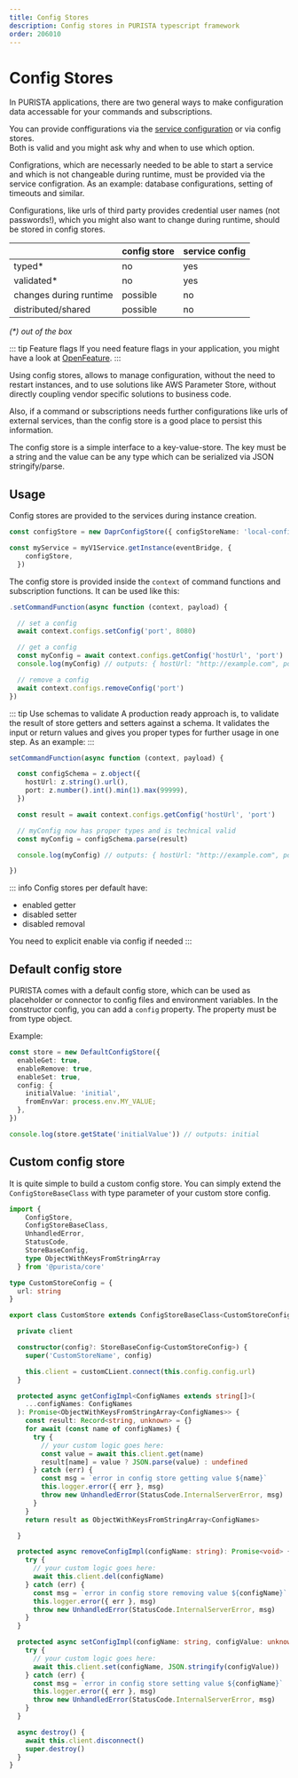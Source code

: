 ```yaml
---
title: Config Stores
description: Config stores in PURISTA typescript framework
order: 206010
---
```


# Config Stores

In PURISTA applications, there are two general ways to make configuration data accessable for your commands and subscriptions.

You can provide conffigurations via the [service configuration](../service/add-a-service-config.md) or via config stores.  
Both is valid and you might ask why and when to use which option.

Configrations, which are necessarly needed to be able to start a service and which is not changeable during runtime, must be provided via the service configration. As an example: database configurations, setting of timeouts and similar.

Configurations, like urls of third party provides credential user names (not passwords!), which you might also want to change during runtime, should be stored in config stores.

|   | config store  | service config  |
|---|---|---|
| typed*                  | no  | yes  |
| validated*              |  no | yes  |
| changes during runtime  | possible  | no  |
| distributed/shared      | possible  | no  |

_(*) out of the box_

::: tip Feature flags
If you need feature flags in your application, you might have a look at [OpenFeature](https://openfeature.dev).
:::

Using config stores, allows to manage configuration, without the need to restart instances, and to use solutions like AWS Parameter Store, without directly coupling vendor specific solutions to business code.

Also, if a command or subscriptions needs further configurations like urls of external services, than the config store is a good place to persist this information.

The config store is a simple interface to a key-value-store. The key must be a string and the value can be any type which can be serialized via JSON stringify/parse.

## Usage

Config stores are provided to the services during instance creation.

```typescript
const configStore = new DaprConfigStore({ configStoreName: 'local-config-store' })

const myService = myV1Service.getInstance(eventBridge, {
    configStore,
  })
```

The config store is provided inside the `context` of command functions and subscription functions.
It can be used like this:

```typescript
.setCommandFunction(async function (context, payload) {

  // set a config
  await context.configs.setConfig('port', 8080)

  // get a config
  const myConfig = await context.configs.getConfig('hostUrl', 'port')
  console.log(myConfig) // outputs: { hostUrl: "http://example.com", port: 8080 }

  // remove a config
  await context.configs.removeConfig('port')
})
```

::: tip Use schemas to validate
A production ready approach is, to validate the result of store getters and setters against a schema.
It validates the input or return values and gives you proper types for further usage in one step.
As an example:
:::

```typescript
setCommandFunction(async function (context, payload) {

  const configSchema = z.object({
    hostUrl: z.string().url(),
    port: z.number().int().min(1).max(99999),
  })

  const result = await context.configs.getConfig('hostUrl', 'port')

  // myConfig now has proper types and is technical valid
  const myConfig = configSchema.parse(result)

  console.log(myConfig) // outputs: { hostUrl: "http://example.com", port: 8080 }

})
```

::: info
Config stores per default have:

- enabled getter
- disabled setter
- disabled removal

You need to explicit enable via config if needed
:::

## Default config store

PURISTA comes with a default config store, which can be used as placeholder or connector to config files and environment variables.
In the constructor config, you can add a `config` property. The property must be from type object.

Example:

```typescript
const store = new DefaultConfigStore({
  enableGet: true,
  enableRemove: true,
  enableSet: true,
  config: {
    initialValue: 'initial',
    fromEnvVar: process.env.MY_VALUE;
  },
})

console.log(store.getState('initialValue')) // outputs: initial
```

## Custom config store

It is quite simple to build a custom config store.
You can simply extend the `ConfigStoreBaseClass` with type parameter of your custom store config.

```typescript
import { 
    ConfigStore,
    ConfigStoreBaseClass,
    UnhandledError, 
    StatusCode,
    StoreBaseConfig,
    type ObjectWithKeysFromStringArray 
  } from '@purista/core'

type CustomStoreConfig = {
  url: string
}

export class CustomStore extends ConfigStoreBaseClass<CustomStoreConfig> implements ConfigStore {

  private client

  constructor(config?: StoreBaseConfig<CustomStoreConfig>) {
    super('CustomStoreName', config)

    this.client = customCLient.connect(this.config.config.url)
  }

  protected async getConfigImpl<ConfigNames extends string[]>(
    ...configNames: ConfigNames
  ): Promise<ObjectWithKeysFromStringArray<ConfigNames>> {
    const result: Record<string, unknown> = {}
    for await (const name of configNames) {
      try {
        // your custom logic goes here:
        const value = await this.client.get(name)
        result[name] = value ? JSON.parse(value) : undefined
      } catch (err) {
        const msg = `error in config store getting value ${name}`
        this.logger.error({ err }, msg)
        throw new UnhandledError(StatusCode.InternalServerError, msg)
      }
    }
    return result as ObjectWithKeysFromStringArray<ConfigNames>

  }

  protected async removeConfigImpl(configName: string): Promise<void> {
    try {
      // your custom logic goes here:
      await this.client.del(configName)
    } catch (err) {
      const msg = `error in config store removing value ${configName}`
      this.logger.error({ err }, msg)
      throw new UnhandledError(StatusCode.InternalServerError, msg)
    }
  }

  protected async setConfigImpl(configName: string, configValue: unknown) {
    try {
      // your custom logic goes here:
      await this.client.set(configName, JSON.stringify(configValue))
    } catch (err) {
      const msg = `error in config store setting value ${configName}`
      this.logger.error({ err }, msg)
      throw new UnhandledError(StatusCode.InternalServerError, msg)
    }
  }

  async destroy() {
    await this.client.disconnect()
    super.destroy()
  }
}
```
